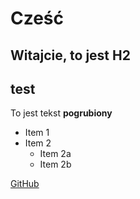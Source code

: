 # Cześć

## Witajcie, to jest H2 <H2> test

To jest tekst **pogrubiony**

* Item 1
* Item 2
    * Item 2a
    * Item 2b

[GitHub](http://github.com)